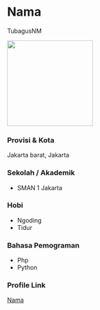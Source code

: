 # Nama
TubagusNM

<img src="https://img2.pngdownload.id/20180920/yko/kisspng-computer-icons-portable-network-graphics-avatar-ic-5ba3c66df14d32.3051789815374598219884.jpg" width="200" height="200" align="center"/>

### Provisi & Kota
Jakarta barat, Jakarta


### Sekolah / Akademik
 - SMAN 1 Jakarta

### Hobi

- Ngoding
- Tidur

### Bahasa Pemograman

- Php
- Python

### Profile Link

[Nama](https://github.com/TubagusNM)
